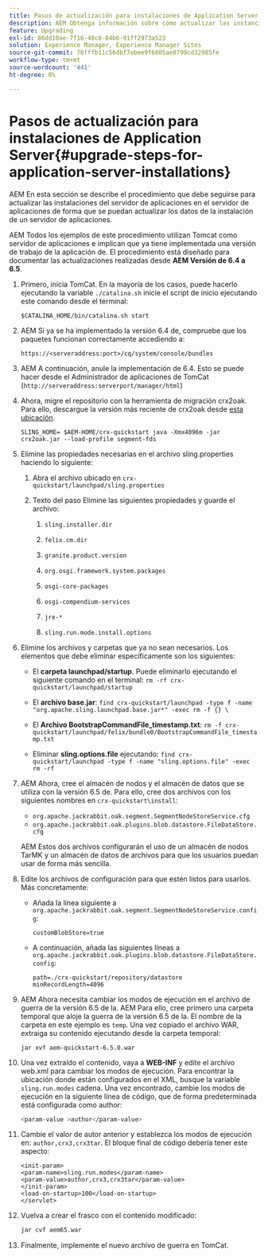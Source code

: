 ```yaml
---
title: Pasos de actualización para instalaciones de Application Server
description: AEM Obtenga información sobre cómo actualizar las instancias de los recursos implementados a través de los servidores de aplicaciones.
feature: Upgrading
exl-id: 86dd10ae-7f16-40c8-84b6-91ff2973a523
solution: Experience Manager, Experience Manager Sites
source-git-commit: 76fffb11c56dbf7ebee9f6805ae0799cd32985fe
workflow-type: tm+mt
source-wordcount: '441'
ht-degree: 0%

---
```


# Pasos de actualización para instalaciones de Application Server{#upgrade-steps-for-application-server-installations}

AEM En esta sección se describe el procedimiento que debe seguirse para actualizar las instalaciones del servidor de aplicaciones en el servidor de aplicaciones de forma que se puedan actualizar los datos de la instalación de un servidor de aplicaciones.

AEM Todos los ejemplos de este procedimiento utilizan Tomcat como servidor de aplicaciones e implican que ya tiene implementada una versión de trabajo de la aplicación de. El procedimiento está diseñado para documentar las actualizaciones realizadas desde **AEM Versión de 6.4 a 6.5**.

1. Primero, inicia TomCat. En la mayoría de los casos, puede hacerlo ejecutando la variable `./catalina.sh` inicie el script de inicio ejecutando este comando desde el terminal:

   ```shell
   $CATALINA_HOME/bin/catalina.sh start
   ```

1. AEM Si ya se ha implementado la versión 6.4 de, compruebe que los paquetes funcionan correctamente accediendo a:

   ```shell
   https://<serveraddress:port>/cq/system/console/bundles
   ```

1. AEM A continuación, anule la implementación de 6.4. Esto se puede hacer desde el Administrador de aplicaciones de TomCat (`http://serveraddress:serverport/manager/html`)

1. Ahora, migre el repositorio con la herramienta de migración crx2oak. Para ello, descargue la versión más reciente de crx2oak desde [esta ubicación](https://repo1.maven.org/maven2/com/adobe/granite/crx2oak/).

   ```shell
   SLING_HOME= $AEM-HOME/crx-quickstart java -Xmx4096m -jar crx2oak.jar --load-profile segment-fds
   ```

1. Elimine las propiedades necesarias en el archivo sling.properties haciendo lo siguiente:

   1. Abra el archivo ubicado en `crx-quickstart/launchpad/sling.properties`
   1. Texto del paso Elimine las siguientes propiedades y guarde el archivo:

      1. `sling.installer.dir`

      1. `felix.cm.dir`

      1. `granite.product.version`

      1. `org.osgi.framework.system.packages`

      1. `osgi-core-packages`

      1. `osgi-compendium-services`

      1. `jre-*`

      1. `sling.run.mode.install.options`

1. Elimine los archivos y carpetas que ya no sean necesarios. Los elementos que debe eliminar específicamente son los siguientes:

   * El **carpeta launchpad/startup**. Puede eliminarlo ejecutando el siguiente comando en el terminal: `rm -rf crx-quickstart/launchpad/startup`

   * El **archivo base.jar**: `find crx-quickstart/launchpad -type f -name "org.apache.sling.launchpad.base.jar*" -exec rm -f {} \`

   * El **Archivo BootstrapCommandFile_timestamp.txt**: `rm -f crx-quickstart/launchpad/felix/bundle0/BootstrapCommandFile_timestamp.txt`

   * Eliminar **sling.options.file** ejecutando: `find crx-quickstart/launchpad -type f -name "sling.options.file" -exec rm -rf`

1. AEM Ahora, cree el almacén de nodos y el almacén de datos que se utiliza con la versión 6.5 de. Para ello, cree dos archivos con los siguientes nombres en `crx-quickstart\install`:

   * `org.apache.jackrabbit.oak.segment.SegmentNodeStoreService.cfg`
   * `org.apache.jackrabbit.oak.plugins.blob.datastore.FileDataStore.cfg`

   AEM Estos dos archivos configurarán el uso de un almacén de nodos TarMK y un almacén de datos de archivos para que los usuarios puedan usar de forma más sencilla.

1. Edite los archivos de configuración para que estén listos para usarlos. Más concretamente:

   * Añada la línea siguiente a `org.apache.jackrabbit.oak.segment.SegmentNodeStoreService.config`:

     `customBlobStore=true`

   * A continuación, añada las siguientes líneas a `org.apache.jackrabbit.oak.plugins.blob.datastore.FileDataStore.config`:

     ```
     path=./crx-quickstart/repository/datastore
     minRecordLength=4096
     ```

1. AEM Ahora necesita cambiar los modos de ejecución en el archivo de guerra de la versión 6.5 de la. AEM Para ello, cree primero una carpeta temporal que aloje la guerra de la versión 6.5 de la. El nombre de la carpeta en este ejemplo es `temp`. Una vez copiado el archivo WAR, extraiga su contenido ejecutando desde la carpeta temporal:

   ```
   jar xvf aem-quickstart-6.5.0.war
   ```

1. Una vez extraído el contenido, vaya a **WEB-INF** y edite el archivo web.xml para cambiar los modos de ejecución. Para encontrar la ubicación donde están configurados en el XML, busque la variable `sling.run.modes` cadena. Una vez encontrado, cambie los modos de ejecución en la siguiente línea de código, que de forma predeterminada está configurada como author:

   ```bash
   <param-value >author</param-value>
   ```

1. Cambie el valor de autor anterior y establezca los modos de ejecución en: `author,crx3,crx3tar`. El bloque final de código debería tener este aspecto:

   ```
   <init-param>
   <param-name>sling.run.modes</param-name>
   <param-value>author,crx3,crx3tar</param-value>
   </init-param>
   <load-on-startup>100</load-on-startup>
   </servlet>
   ```

1. Vuelva a crear el frasco con el contenido modificado:

   ```bash
   jar cvf aem65.war
   ```

1. Finalmente, implemente el nuevo archivo de guerra en TomCat.
